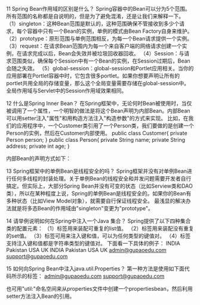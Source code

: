 11  Spring Bean作用域的区别是什么？
Spring容器中的Bean可以分为5个范围。所有范围的名称都是自说明的，但是为了避免混淆，还是让我们来解释一下。
（1）singleton：这种Bean范围是默认的，这种范围确保不管接收到多少个请求，每个容器中只有一个Bean的实例，单例的模式由Bean Factory自身来维护。 
（2）prototype：原形范围与单例范围相反，为每一个Bean请求提供一个实例。 
（3）request：在请求Bean范围内为每一个来自客户端的网络请求创建一个实例，在请求完成以后，Bean会失效并被垃圾回收器回收。 
（4）Session：与请求范围类似，确保每个Session中有一个Bean的实例，在Session过期后，Bean会随之失效。
（5）global-session：global-session和Portlet应用相关。当你的应用部署在Portlet容器中时，它包含很多portlet。如果你想要声明让所有的portlet共用全局的存储变量，那么这个全局变量需要存储在global-session中。全局作用域与Servlet中的Session作用域效果相同。

12  什么是Spring Inner Bean？
在Spring框架中，无论何时Bean被使用时，当仅被调用了一个属性，一个明智的做法是将这个Bean声明为内部Bean。内部Bean可以用setter注入"属性"和用构造方法注入"构造参数"的方式来实现。
比如，在我们的应用程序中，一个Customer类引用了一个Person类，我们要做的是创建一个Person的实例，然后在Customer内部使用。
public class Customer{
   private Person person;
}
public class Person{
   private String name;
   private String address;
   private int age;
}

内部Bean的声明方式如下：
<bean id="CustomerBean" class="com.gupaoedu.common.Customer">
   <property name="person">
      <bean class="com.gupaoedu.common.Person">
         <property name="name" value="lokesh" />
         <property name="address" value="India" />
         <property name="age" value="34" />
      </bean>
   </property>
</bean>

13  Spring框架中的单例Bean是线程安全的吗？
Spring框架并没有对单例Bean进行任何多线程的封装处理。关于单例Bean的线程安全和并发问题需要开发者自行搞定。但实际上，大部分Spring Bean并没有可变的状态（比如Serview类和DAO类），所以在某种程度上说，Spring的单例Bean是线程安全的。如果你的Bean有多种状态（比如View Model对象），就需要自行保证线程安全。
最浅显的解决办法就是将多态Bean的作用域由"singleton"变更为"prototype"。

14  请举例说明如何在Spring中注入一个Java 集合？
Spring提供了以下四种集合类的配置元素：
（1）<list>标签用来装配可重复的list值。 
（2）<set>标签用来装配没有重复的set值。 
（3）<map>标签可用来注入键和值，可以为任何类型的键值对。 
（4）<props>标签支持注入键和值都是字符串类型的键值对。 
下面看一下具体的例子：
<beans>
   <bean id="javaCollection" class="com.gupaoedu.JavaCollection">
      <property name="customList">
         <list>
            <value>INDIA</value>
            <value>Pakistan</value>
            <value>USA</value>
            <value>UK</value>
         </list>
      </property>
      <property name="customSet">
         <set>
            <value>INDIA</value>
            <value>Pakistan</value>
            <value>USA</value>
            <value>UK</value>
         </set>
      </property>
      <property name="customMap">
         <map>
            <entry key="1" value="INDIA"/>
            <entry key="2" value="Pakistan"/>
            <entry key="3" value="USA"/>
            <entry key="4" value="UK"/>
         </map>
      </property>
      <property name="customProperies">
         <props>
            <prop key="admin">admin@gupaoedu.com</prop>
            <prop key="support">support@gupaoedu.com</prop>
         </props>
      </property>
   </bean>
</beans>

15  如何向Spring Bean中注入java.util.Properties？
第一种方法是使用如下面代码所示的标签：
<bean id="adminUser" class="com.gupaoedu.common.Customer">
   <property name="emails">
      <props>
         <prop key="admin">admin@gupaoedu.com</prop>
         <prop key="support">support@gupaoedu.com</prop>
      </props>
   </property>
</bean>

也可用"util:"命名空间来从properties文件中创建一个propertiesbean，然后利用setter方法注入Bean的引用。
